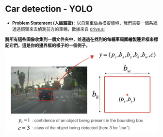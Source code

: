 # Car detection - YOLO

- **Problem Statement (人臉驗證) :** 
以自駕車做為模擬情境，我們需要一個系統透過鏡頭來去偵測前方的車輛，數據來自 [drive.ai](https://www.drive.ai/)

**將所有這些圖像收集到一個文件夾中，並通過在找到的每輛車周圍繪製邊界框來標記它們。這是你的邊界框的樣子的一個例子。**
![box_label](https://github.com/s90210jacklen/YOLO-object-detection/blob/master/nb_images/box_label.png)
